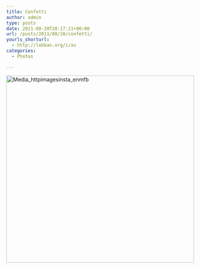 ```yaml
---
title: Confetti
author: admin
type: posts
date: 2011-08-20T20:17:11+00:00
url: /posts/2011/08/20/confetti/
yourls_shorturl:
  - http://lobban.org/i/as
categories:
  - Photos

---
```

<div class='posterous_autopost'>
  <a href="http://instagr.am/p/Kzit6/"></p> 
  
  <div class='p_embed p_image_embed'>
    <a href="http://posterous.com/getfile/files.posterous.com/nonimage/luvhawqfeCmqFbhEnfrEkiafzyCIiiAsdwaoFlhBjoiCdmcCbbevhiCAmDhv/media_httpimagesinsta_enmfb.jpg.scaled1000.jpg"><img alt="Media_httpimagesinsta_enmfb" height="500" src="http://posterous.com/getfile/files.posterous.com/nonimage/luvhawqfeCmqFbhEnfrEkiafzyCIiiAsdwaoFlhBjoiCdmcCbbevhiCAmDhv/media_httpimagesinsta_enmfb.jpg.scaled500.jpg" width="500" /></a>
  </div>
  
  <p>
    </a></div>